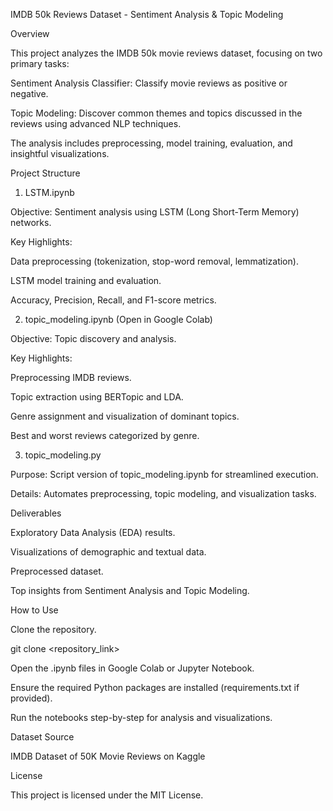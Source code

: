 IMDB 50k Reviews Dataset - Sentiment Analysis & Topic Modeling

Overview

This project analyzes the IMDB 50k movie reviews dataset, focusing on two primary tasks:

Sentiment Analysis Classifier: Classify movie reviews as positive or negative.

Topic Modeling: Discover common themes and topics discussed in the reviews using advanced NLP techniques.

The analysis includes preprocessing, model training, evaluation, and insightful visualizations.

Project Structure

1. LSTM.ipynb

Objective: Sentiment analysis using LSTM (Long Short-Term Memory) networks.

Key Highlights:

Data preprocessing (tokenization, stop-word removal, lemmatization).

LSTM model training and evaluation.

Accuracy, Precision, Recall, and F1-score metrics.

2. topic_modeling.ipynb (Open in Google Colab)

Objective: Topic discovery and analysis.

Key Highlights:

Preprocessing IMDB reviews.

Topic extraction using BERTopic and LDA.

Genre assignment and visualization of dominant topics.

Best and worst reviews categorized by genre.

3. topic_modeling.py

Purpose: Script version of topic_modeling.ipynb for streamlined execution.

Details: Automates preprocessing, topic modeling, and visualization tasks.

Deliverables

Exploratory Data Analysis (EDA) results.

Visualizations of demographic and textual data.

Preprocessed dataset.

Top insights from Sentiment Analysis and Topic Modeling.

How to Use

Clone the repository.

git clone <repository_link>

Open the .ipynb files in Google Colab or Jupyter Notebook.

Ensure the required Python packages are installed (requirements.txt if provided).

Run the notebooks step-by-step for analysis and visualizations.

Dataset Source

IMDB Dataset of 50K Movie Reviews on Kaggle

License

This project is licensed under the MIT License.

